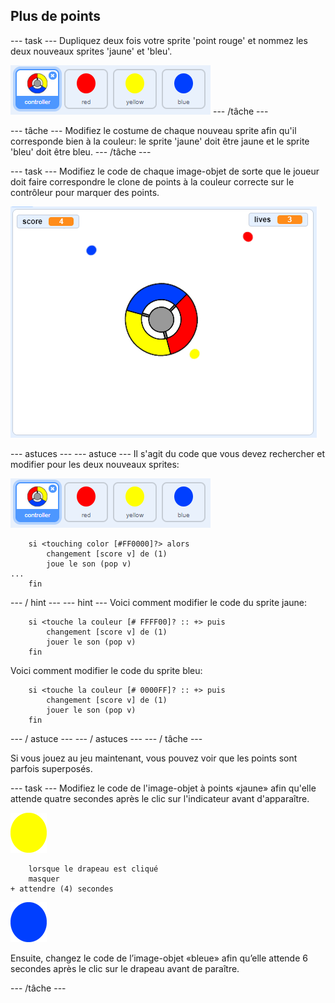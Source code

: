 ## Plus de points

\--- task \--- Dupliquez deux fois votre sprite 'point rouge' et nommez les deux nouveaux sprites 'jaune' et 'bleu'.

![capture d'écran](images/dots-more-dots.png) \--- /tâche \---

\--- tâche \--- Modifiez le costume de chaque nouveau sprite afin qu'il corresponde bien à la couleur: le sprite 'jaune' doit être jaune et le sprite 'bleu' doit être bleu. \--- /tâche \---

\--- task \--- Modifiez le code de chaque image-objet de sorte que le joueur doit faire correspondre le clone de points à la couleur correcte sur le contrôleur pour marquer des points.

![capture d'écran](images/dots-all-test.png)

\--- astuces \--- \--- astuce \--- Il s'agit du code que vous devez rechercher et modifier pour les deux nouveaux sprites:

![capture d'écran](images/dots-more-dots.png)

```blocks3
    si <touching color [#FF0000]?> alors
        changement [score v] de (1)
        joue le son (pop v)
...
    fin
```

\--- / hint \--- \--- hint \--- Voici comment modifier le code du sprite jaune:

```blocks3
    si <touche la couleur [# FFFF00]? :: +> puis
        changement [score v] de (1)
        jouer le son (pop v)
    fin
```

Voici comment modifier le code du sprite bleu:

```blocks3
    si <touche la couleur [# 0000FF]? :: +> puis
        changement [score v] de (1)
        jouer le son (pop v)
    fin
```

\--- / astuce \--- \--- / astuces \--- \--- / tâche \---

Si vous jouez au jeu maintenant, vous pouvez voir que les points sont parfois superposés.

\--- task \--- Modifiez le code de l'image-objet à points «jaune» afin qu'elle attende quatre secondes après le clic sur l'indicateur avant d'apparaître.

![Point jaune](images/yellow-sprite.png)

```blocks3
    lorsque le drapeau est cliqué
    masquer
+ attendre (4) secondes
```

![Point bleu](images/blue-sprite.png)

Ensuite, changez le code de l’image-objet «bleue» afin qu’elle attende 6 secondes après le clic sur le drapeau avant de paraître.

\--- /tâche \---